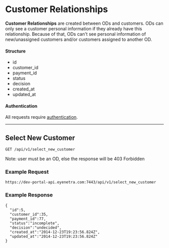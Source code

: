 # Customer Relationships

**Customer Relationships** are created between ODs and customers. ODs can only see a customer personal information if they already have this relationship. Because of that, ODs can't see personal information of new/unassigned customers and/or customers assigned to another OD.

#### Structure

* id
* customer_id
* payment_id
* status
* decision
* created_at
* updated_at

#### Authentication

All requests require [authentication](ApiV1BasicAuthentication).

-----

## Select New Customer

````
GET /api/v1/select_new_customer
````

Note: user must be an OD, else the response will be 403 Forbidden

### Example Request

````
https://dev-portal-api.eyenetra.com:7443/api/v1/select_new_customer
````

### Example Response

````
{
  "id":5,
  "customer_id":35,
  "payment_id":77,
  "status":"incomplete",
  "decision":"undecided",
  "created_at":"2014-12-23T19:23:56.824Z",
  "updated_at":"2014-12-23T19:23:56.824Z"
}
````

